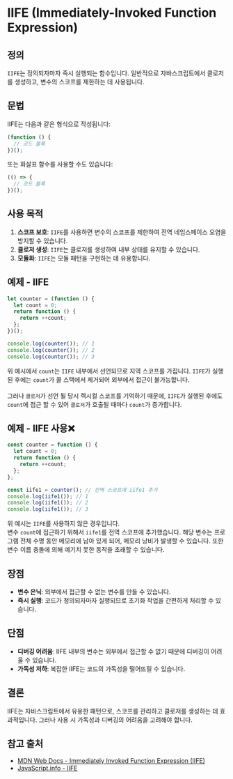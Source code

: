# IIFE (Immediately-Invoked Function Expression)

## 정의

`IIFE`는 정의되자마자 즉시 실행되는 함수입니다. 일반적으로 자바스크립트에서 클로저를 생성하고, 변수의 스코프를 제한하는 데 사용됩니다.

## 문법

IIFE는 다음과 같은 형식으로 작성됩니다:

```javascript
(function () {
  // 코드 블록
})();
```

또는 화살표 함수를 사용할 수도 있습니다:

```javascript
(() => {
  // 코드 블록
})();
```

## 사용 목적

1. **스코프 보호**: `IIFE`를 사용하면 변수의 스코프를 제한하여 전역 네임스페이스 오염을 방지할 수 있습니다.
2. **클로저 생성**: `IIFE`는 클로저를 생성하여 내부 상태를 유지할 수 있습니다.
3. **모듈화**: `IIFE`는 모듈 패턴을 구현하는 데 유용합니다.

## 예제 - IIFE

```javascript
let counter = (function () {
  let count = 0;
  return function () {
    return ++count;
  };
})();

console.log(counter()); // 1
console.log(counter()); // 2
console.log(counter()); // 3
```

위 예시에서 `count`는 `IIFE` 내부에서 선언되므로 지역 스코프를 가집니다. `IIFE`가 실행된 후에는 `count`가 콜 스택에서 제거되어 외부에서 접근이 불가능합니다.<br/><br/>
그러나 `클로저`가 선언 될 당시 렉시컬 스코프를 기억하기 때문에, `IIFE`가 실행된 후에도 `count`에 접근 할 수 있어 `클로저`가 호출될 때마다 `count`가 증가합니다.

## 예제 - IIFE 사용❌

```javascript
const counter = function () {
  let count = 0;
  return function () {
    return ++count;
  };
};

const iife1 = counter(); // 전역 스코프에 iife1 추가
console.log(iife1()); // 1
console.log(iife1()); // 2
console.log(iife1()); // 3
```

위 예시는 `IIFE`를 사용하지 않은 경우입니다.<br/>
변수 `count`에 접근하기 위해서 `iife1`를 전역 스코프에 추가했습니다. 해당 변수는 프로그램 전체 수명 동안 메모리에 남아 있게 되어, 메모리 낭비가 발생할 수 있습니다. 또한 변수 이름 충돌에 의해 예기치 못한 동작을 초래할 수 있습니다.

## 장점

- **변수 은닉**: 외부에서 접근할 수 없는 변수를 만들 수 있습니다.
- **즉시 실행**: 코드가 정의되자마자 실행되므로 초기화 작업을 간편하게 처리할 수 있습니다.

## 단점

- **디버깅 어려움**: IIFE 내부의 변수는 외부에서 접근할 수 없기 때문에 디버깅이 어려울 수 있습니다.
- **가독성 저하**: 복잡한 IIFE는 코드의 가독성을 떨어뜨릴 수 있습니다.

## 결론

IIFE는 자바스크립트에서 유용한 패턴으로, 스코프를 관리하고 클로저를 생성하는 데 효과적입니다. 그러나 사용 시 가독성과 디버깅의 어려움을 고려해야 합니다.

## 참고 출처

- [MDN Web Docs - Immediately Invoked Function Expression (IIFE)](https://developer.mozilla.org/en-US/docs/Glossary/IIFE)
- [JavaScript.info - IIFE](https://javascript.info/closure#iife)
